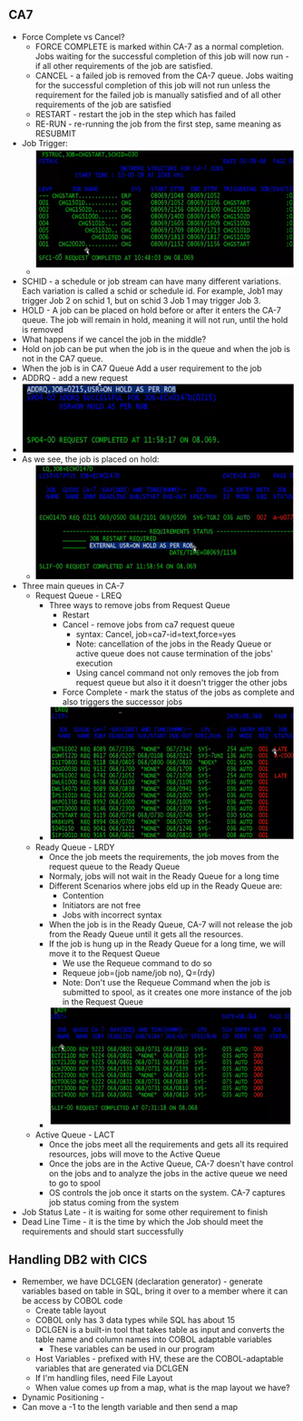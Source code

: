 ## CA7
- Force Complete vs Cancel?
    - FORCE COMPLETE is marked within CA-7 as a normal completion. Jobs waiting for the successful completion of this job will now run - if all other requirements of the job are satisfied.
    - CANCEL - a failed job is removed from the CA-7 queue. Jobs waiting for the successful completion of this job will not run unless the requirement for the failed job is manually satisfied and of all other requirements of the job are satisfied
    - RESTART - restart the job in the step which has failed
    - RE-RUN - re-running the job from the first step, same meaning as RESUBMIT
- Job Trigger:
    - ![job trigger](./imgs/job-trigger.png)
- SCHID - a schedule or job stream can have many different variations. Each variation is called a schid or schedule id. For example, Job1 may trigger Job 2 on schid 1, but on schid 3 Job 1 may trigger Job 3.
- HOLD - A job can be placed on hold before or after it enters the CA-7 queue. The job will remain in hold, meaning it will not run, until the hold is removed
- What happens if we cancel the job in the middle?
- Hold on job can be put when the job is in the queue and when the job is not in the CA7 queue.
- When the job is in CA7 Queue Add a user requirement to the job
- ADDRQ - add a new request
- ![add rq](./imgs/addrq.png)
- As we see, the job is placed on hold:
    - ![on hold](./imgs/on-hold.png)
- Three main queues in CA-7
    - Request Queue - LREQ
        - Three ways to remove jobs from Request Queue
            - Restart
            - Cancel - remove jobs from ca7 request queue
                - syntax: Cancel, job=ca7-id=text,force=yes
                - Note: cancellation of the jobs in the Ready Queue or active queue does not cause termination of the jobs' execution
                - Using cancel command not only removes the job from request queue but also it it doesn't trigger the other jobs
            - Force Complete - mark the status of the jobs as complete and also triggers the successor jobs
        - ![request queue](./imgs/request-queue.png)
    - Ready Queue - LRDY
        - Once the job meets the requirements, the job moves from the request queue to the Ready Queue
        - Normaly, jobs will not wait in the Ready Queue for a long time
        - Different Scenarios where jobs eld up in the Ready Queue are:
            - Contention
            - Initiators are not free
            - Jobs with incorrect syntax
        - When the job is in the Ready Queue, CA-7 will not release the job from the Ready Queue until it gets all the resources.
        - If the job is hung up in the Ready Queue for a long time, we will move it to the Request Queue
            - We use the Requeue command to do so
            - Requeue job=(job name/job no), Q=(rdy)
            - Note: Don't use the Requeue Command when the job is submitted to spool, as it creates one more instance of the job in the Request Queue
        - ![ready queue](./imgs//ready-queue.png)
    - Active Queue - LACT
        - Once the jobs meet all the requirements and gets all its required resources, jobs will move to the Active Queue
        - Once the jobs are in the Active Queue, CA-7 doesn't have control on the jobs and to analyze the jobs in the active queue we need to go to spool
        - OS controls the job once it starts on the system. CA-7 captures job status coming from the system
- Job Status Late - it is waiting for some other requirement to finish
- Dead Line Time - it is the time by which the Job should meet the requirements and should start successfully

## Handling DB2 with CICS
- Remember, we have DCLGEN (declaration generator) - generate variables based on table in SQL, bring it over to a member where it can be access by COBOL code
    - Create table layout
    - COBOL only has 3 data types while SQL has about 15
    - DCLGEN is a built-in tool that takes table as input and converts the table name and column names into COBOL adaptable variables
        - These variables can be used in our program
    - Host Variables - prefixed with HV, these are the COBOL-adaptable variables that are generated via DCLGEN
    - If I'm handling files, need File Layout
    - When value comes up from a map, what is the map layout we have?
- Dynamic Positioning - 
- Can move a -1 to the length variable and then send a map
